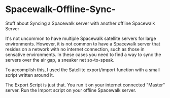 # Spacewalk-Offline-Sync-
Stuff about Syncing a Spacewalk server with another offline Spacewalk Server

It's not uncommon to have multiple Spacewalk satellite servers for large environments.  However, it is not common to have a Spacewalk server that resides on a network with no internet connection, such as those in sensative environments. In these cases you need to find a way to sync the servers over the air gap, a sneaker net so-to-speak.  

To accomplish this, I used the Satellite export/import function with a small script written around it.

The Export Script is just that. You run it on your internet connected "Master" server.
Run the Import script on your offline Spacewalk server.
